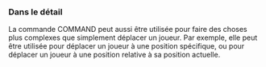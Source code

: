
### Dans le détail

La commande COMMAND peut aussi être utilisée pour faire des choses plus complexes que simplement déplacer un joueur. Par exemple, elle peut être utilisée pour déplacer un joueur à une position spécifique, ou pour déplacer un joueur à une position relative à sa position actuelle.
